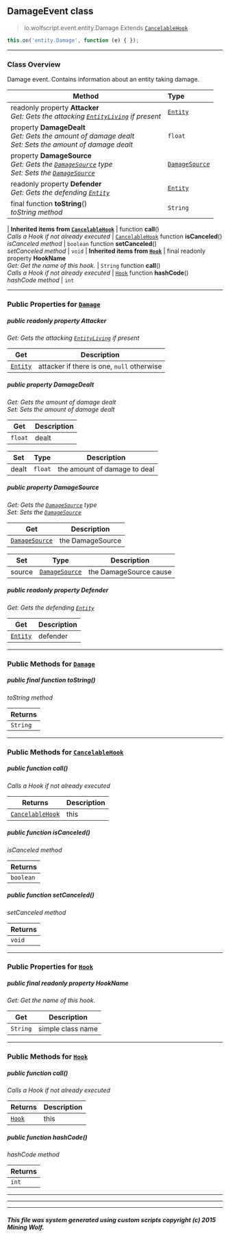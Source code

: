 ## DamageEvent __class__

>io.wolfscript.event.entity.Damage
>Extends [`CancelableHook`](../../hook/CancelableHook.md)
``` javascript
this.on('entity.Damage', function (e) { });
```


---

### Class Overview

Damage event. Contains information about an entity taking damage.

Method | Type   
--- | :--- 
 readonly property __Attacker__ <br> _Get: Gets the attacking [`EntityLiving`](../../api/entity/living/EntityLiving.md) if present_ | [`Entity`](../../api/entity/Entity.md)
  property __DamageDealt__ <br> _Get: Gets the amount of damage dealt<br>Set: Sets the amount of damage dealt_ | `float`
  property __DamageSource__ <br> _Get: Gets the [`DamageSource`](../../api/DamageSource.md) type<br>Set: Sets the [`DamageSource`](../../api/DamageSource.md)_ | [`DamageSource`](../../api/DamageSource.md)
 readonly property __Defender__ <br> _Get: Gets the defending [`Entity`](../../api/entity/Entity.md)_ | [`Entity`](../../api/entity/Entity.md)
final function __toString__() <br> _toString method_ | `String`
 |
__Inherited items from [`CancelableHook`](../../hook/CancelableHook.md)__ |
 function __call__() <br> _Calls a Hook if not already executed_ | [`CancelableHook`](../../hook/CancelableHook.md)
 function __isCanceled__() <br> _isCanceled method_ | `boolean`
 function __setCanceled__() <br> _setCanceled method_ | `void`
 |
__Inherited items from [`Hook`](../../hook/Hook.md)__ |
final readonly property __HookName__ <br> _Get: Get the name of this hook._ | `String`
 function __call__() <br> _Calls a Hook if not already executed_ | [`Hook`](../../hook/Hook.md)
 function __hashCode__() <br> _hashCode method_ | `int`







---


### Public Properties for [`Damage`](Damage.md)

##### <a id='attacker'></a>public  readonly property __Attacker__

_Get: Gets the attacking [`EntityLiving`](../../api/entity/living/EntityLiving.md) if present_

Get | Description
--- | --- 
[`Entity`](../../api/entity/Entity.md) | attacker if there is one, `null` otherwise



##### <a id='damagedealt'></a>public   property __DamageDealt__

_Get: Gets the amount of damage dealt<br>Set: Sets the amount of damage dealt_

Get | Description
--- | --- 
`float` | dealt

Set | Type | Description  
--- | --- | --- 
dealt | `float` | the amount of damage to deal


##### <a id='damagesource'></a>public   property __DamageSource__

_Get: Gets the [`DamageSource`](../../api/DamageSource.md) type<br>Set: Sets the [`DamageSource`](../../api/DamageSource.md)_

Get | Description
--- | --- 
[`DamageSource`](../../api/DamageSource.md) | the DamageSource

Set | Type | Description  
--- | --- | --- 
source | [`DamageSource`](../../api/DamageSource.md) | the DamageSource cause


##### <a id='defender'></a>public  readonly property __Defender__

_Get: Gets the defending [`Entity`](../../api/entity/Entity.md)_

Get | Description
--- | --- 
[`Entity`](../../api/entity/Entity.md) | defender



---

### Public Methods for [`Damage`](Damage.md)

##### <a id='tostring'></a>public final function __toString__()

_toString method_

Returns | 
--- | 
`String` |


---

### Public Methods for [`CancelableHook`](../../hook/CancelableHook.md)

##### <a id='call'></a>public  function __call__()

_Calls a Hook if not already executed_

Returns | Description
--- | --- 
[`CancelableHook`](../../hook/CancelableHook.md) | this


##### <a id='iscanceled'></a>public  function __isCanceled__()

_isCanceled method_

Returns | 
--- | 
`boolean` |


##### <a id='setcanceled'></a>public  function __setCanceled__()

_setCanceled method_

Returns | 
--- | 
`void` |


---

### Public Properties for [`Hook`](../../hook/Hook.md)

##### <a id='hookname'></a>public final readonly property __HookName__

_Get: Get the name of this hook._

Get | Description
--- | --- 
`String` | simple class name



---

### Public Methods for [`Hook`](../../hook/Hook.md)

##### <a id='call'></a>public  function __call__()

_Calls a Hook if not already executed_

Returns | Description
--- | --- 
[`Hook`](../../hook/Hook.md) | this


##### <a id='hashcode'></a>public  function __hashCode__()

_hashCode method_

Returns | 
--- | 
`int` |


---


---


---


##### This file was system generated using custom scripts copyright (c) 2015 Mining Wolf.
	

